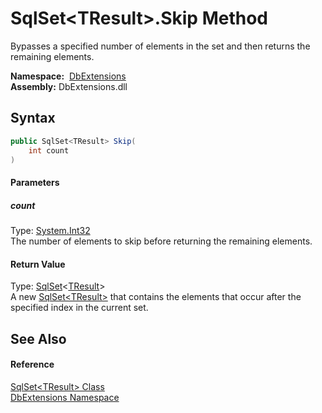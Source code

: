 SqlSet&lt;TResult>.Skip Method
==============================
Bypasses a specified number of elements in the set and then returns the remaining elements.

  **Namespace:**  [DbExtensions][1]  
  **Assembly:** DbExtensions.dll

Syntax
------

```csharp
public SqlSet<TResult> Skip(
	int count
)
```

#### Parameters

##### *count*
Type: [System.Int32][2]  
The number of elements to skip before returning the remaining elements.

#### Return Value
Type: [SqlSet][3]&lt;[TResult][3]>  
A new [SqlSet&lt;TResult>][3] that contains the elements that occur after the specified index in the current set.

See Also
--------

#### Reference
[SqlSet&lt;TResult> Class][3]  
[DbExtensions Namespace][1]  

[1]: ../README.md
[2]: https://docs.microsoft.com/dotnet/api/system.int32
[3]: README.md